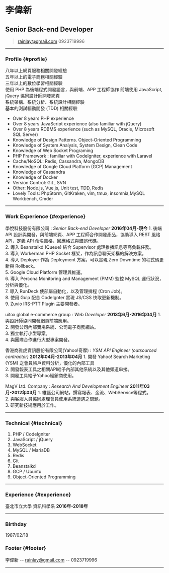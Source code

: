 # 李偉新
## Senior Back-end Developer

> rainlay@gmail.com
> 0923719996


------

### Profile {#profile}

八年以上網頁服務相關開發經驗  
五年以上的電子商務相關經驗  
三年以上的數位學習相關經驗  
使用 PHP 為後端程式開發語言，與前端、APP 工程師協作
前端使用 JavaScript, jQuery 協同設計師開發網頁  
系統架構、系統分析、系統設計相關經驗  
基本的測試驅動開發 (TDD) 相關經驗

* Over 8 years PHP experience
* Over 8 years JavaScript experience (also familiar with jQuery)
* Over 8 years RDBMS experience (such as MySQL, Oracle, Microsoft SQL Server)
* Knowledge of Design Patterns. Object-Oriented Programming
* Knowledge of System Analysis, System Design, Clean Code
* Knowledge of Web Socket Programing
* PHP Framework : familiar with CodeIgniter, experience with Laravel
* Cache/NoSQL: Redis, Cassandra, MongoDB
* Knowledge of Google Cloud Platform (GCP) Management
* Knowledge of Cassandra
* Knowledge of Docker
* Version Control: Git , SVN
* Other: Node.js,  Vue.js, Unit test, TDD, Redis
* Lovely Tools: PhpStorm, GitKraken, vim, tmux, insomnia,MySQL Workbench, Cmder 

------

### Work Experience {#experience}

學悅科技股份有限公司
  : *Senior Back-end Developer*
	__2016年04月-現今__
	1. 後端 API 設計與開發，與前端網頁、APP 工程師合作開發產品，協助導入 REST 風格 API，定義 API 命名風格，回應格式與錯誤代碼。  
	2. 導入 Beanstalkd (Queue) 結合 Supervisor 處理推播訊息等高負載任務。  
	3. 導入 Workerman PHP Socket 框架，作為訊息聊天架構的解決方案。  
	4. 導入 Deployer 作為 Deployment 方案，可以實現 Zero Downtime 的程式碼更新與 Rollback。  
	5. Google Cloud Platform 管理與維運。  
	6. 導入 Percona Monitoring and Management (PMM) 監控 MySQL 運行狀況，分析與優化。  
	7. 導入 RunDeck 使部屬自動化，以及管理排程 (Cron Job)。  
	8. 使用 Gulp 配合 CodeIgnter 實現 JS/CSS 快取更新機制。  
	9. Zuvio IRS-PTT Plugin 主要開發者。

uitox global e-commerce group
  : *Web Developer*
	__2013年6月-2016年04月__
	1. 與設計師協同開發網頁前端應用。  
	2. 開發公司內部賣場系統、公司電子商務網站。  
    3. 獨立執行小型專案。  
	4. 與團隊合作進行大型專案開發。

香港商雅虎資訊股份有限公司(Yahoo!奇摩)
  : *YSM API Engineer (outsourced contractor)*
	__2012年04月-2013年04月__ 
	1. 開發  Yahoo!  Search  Marketing  (YSM)  之會員帳戶資料分析，優化的內部工具    
	2. 開發報表工具之相關API給予內部其他系統以及其他頻道串接。  
	3. 開發工具給予Yahoo經銷商使用。

MagV Ltd. Company
  : *Research And Development Engineer*
	__2011年03月-2012年03月__
	1. 維護公司網站，撰寫報表、金流、WebService等程式。  
	2. 與客服人員協同處理會員使用系統遭遇之問題。  
	3. 研究新技術應用於工作。

-------

### Technical {#technical}

1. PHP / CodeIgniter
1. JavaScript / jQuery
1. WebSocket
1. MySQL / MariaDB
1. Redis
1. Git
1. Beanstalkd
1. GCP / Ubuntu
1. Object-Oriented Programming

------

### Experience {#experience}

臺北市立大學 資訊科學系
	__2016年-2018年__

------
### Birthday

1987/02/18

### Footer {#footer}

李偉新 -- [rainlay@gmail.com](rainlay@gmail.com) -- 0923719996

------
